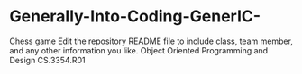 # Generally-Into-Coding-GenerIC-
Chess game 
Edit the repository README file to include class, team member, and any other information you like.
Object Oriented Programming and Design
CS.3354.R01
